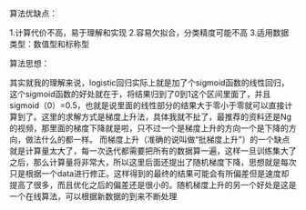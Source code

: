 算法优缺点：

1.计算代价不高，易于理解和实现
2.容易欠拟合，分类精度可能不高
3.适用数据类型：数值型和标称型

算法思想：

其实就我的理解来说，logistic回归实际上就是加了个sigmoid函数的线性回归，这个sigmoid函数的好处就在于，将结果归到了0到1这个区间里面了，并且sigmoid（0）=0.5，也就是说里面的线性部分的结果大于零小于零就可以直接计算到了。这里的求解方式是梯度上升法，具体我就不扯了，最推荐的资料还是Ng的视频，那里面的梯度下降就是啦，只不过一个是梯度上升的方向一个是下降的方向，做法什么的都一样。
而梯度上升（准确的说叫做“批梯度上升”）的一个缺点就是计算量太大了，每一次迭代都需要把所有的数据算一遍，这样一旦训练集大了之后，那么计算量将非常大，所以这里后面还提出了随机梯度下降，思想就是每次只是根据一个data进行修正。这样得到的最终的结果可能会有所偏差但是速度却提高了很多，而且优化之后的偏差还是很小的。随机梯度上升的另一个好处是这是一个在线算法，可以根据新数据的到来不断处理

